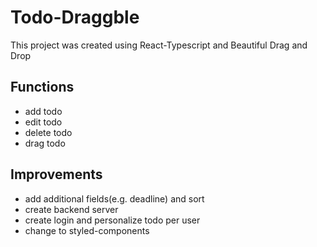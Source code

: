 # Todo-Draggble

This project was created using React-Typescript and Beautiful Drag and Drop

## Functions

- add todo
- edit todo
- delete todo
- drag todo

## Improvements

- add additional fields(e.g. deadline) and sort
- create backend server
- create login and personalize todo per user
- change to styled-components
